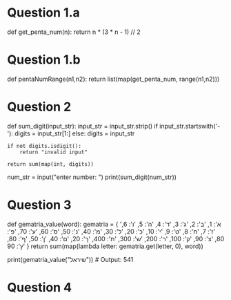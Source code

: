 # Question 1.a

def get_penta_num(n):
    return n * (3 * n - 1) // 2

# Question 1.b
def pentaNumRange(n1,n2):
    return list(map(get_penta_num, range(n1,n2)))

# Question 2
def sum_digit(input_str):
    input_str = input_str.strip()
    if input_str.startswith('-'):
        digits = input_str[1:]
    else:
        digits = input_str

    if not digits.isdigit():
        return "invalid input"

    return sum(map(int, digits))


num_str = input("enter number: ")
print(sum_digit(num_str))

# Question 3
def gematria_value(word):
    gematria = {
        'א': 1, 'ב': 2, 'ג': 3, 'ד': 4, 'ה': 5, 'ו': 6, 'ז': 7, 'ח': 8, 'ט': 9, 'י': 10, 'כ': 20, 'ל': 30,
        'מ': 40, 'נ': 50, 'ס': 60, 'ע': 70, 'פ': 80, 'צ': 90, 'ק': 100, 'ר': 200, 'ש': 300, 'ת': 400,
        'ך': 20, 'ם': 40, 'ן': 50, 'ף': 80, 'ץ': 90
    }
    return sum(map(lambda letter: gematria.get(letter, 0), word))

print(gematria_value("שיראל"))  # Output: 541

# Question 4
